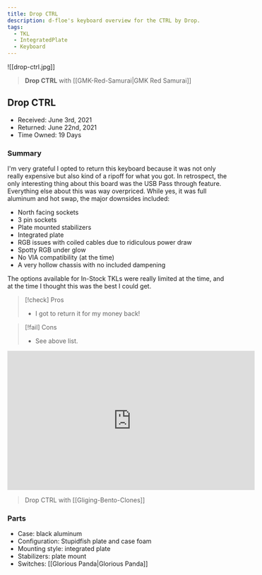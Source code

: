 ```yaml
---
title: Drop CTRL
description: d-floe's keyboard overview for the CTRL by Drop.
tags:
  - TKL
  - IntegratedPlate
  - Keyboard
---
```


![[drop-ctrl.jpg]]

> **Drop CTRL** with [[GMK-Red-Samurai|GMK Red Samurai]]

## Drop CTRL

- Received: June 3rd, 2021
- Returned: June 22nd, 2021
- Time Owned: 19 Days

### Summary

I'm very grateful I opted to return this keyboard because it was not only really expensive but also kind of a ripoff for what you got. In retrospect, the only interesting thing about this board was the USB Pass through feature. Everything else about this was way overpriced.
While yes, it was full aluminum and hot swap, the major downsides included:

- North facing sockets
- 3 pin sockets
- Plate mounted stabilizers
- Integrated plate
- RGB issues with coiled cables due to ridiculous power draw
- Spotty RGB under glow
- No VIA compatibility (at the time)
- A very hollow chassis with no included dampening

The options available for In-Stock TKLs were really limited at the time, and at the time I thought this was the best I could get.

> [!check] Pros
>
> -   I got to return it for my money back!

> [!fail] Cons
>
> -   See above list.

<iframe width="560" height="315" src="https://www.youtube-nocookie.com/embed/LpR41UftB7k" title="YouTube video player" frameborder="0" allow="accelerometer; autoplay; clipboard-write; encrypted-media; gyroscope; picture-in-picture; web-share" allowfullscreen></iframe>

> Drop CTRL with [[Gliging-Bento-Clones]]

### Parts

- Case: black aluminum
- Configuration: Stupidfish plate and case foam
- Mounting style: integrated plate
- Stabilizers: plate mount
- Switches: [[Glorious Panda|Glorious Panda]]
